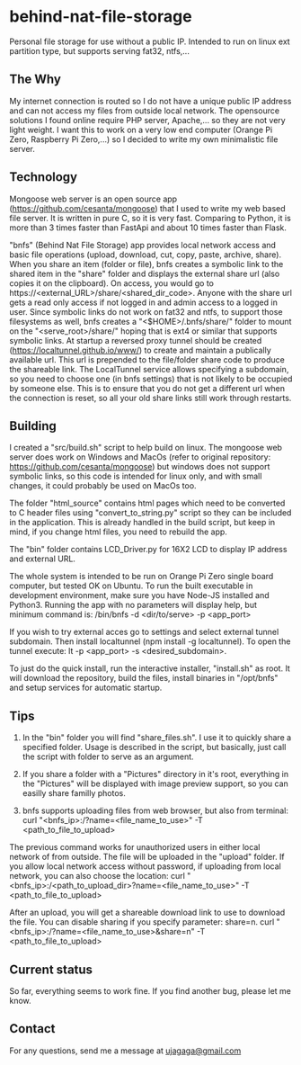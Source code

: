 # behind-nat-file-storage
Personal file storage for use without a public IP. Intended to run on linux ext partition type, but supports serving fat32, ntfs,...

## The Why
My internet connection is routed so I do not have a unique public IP address and can not access my files from outside local network. The opensource solutions I found online require PHP server, Apache,... so they are not very light weight. I want this to work on a very low end computer (Orange Pi Zero, Raspberry Pi Zero,...) so I decided to write my own minimalistic file server.

## Technology
Mongoose web server is an open source app (https://github.com/cesanta/mongoose) that I used to write my web based file server. It is written in pure C, so it is very fast. Comparing to Python, it is more than 3 times faster than FastApi and about 10 times faster than Flask. 

"bnfs" (Behind Nat File Storage) app provides local network access and basic file operations (upload, download, cut, copy, paste, archive, share). When you share an item (folder or file), bnfs creates a symbolic link to the shared item in the "share" folder and displays the external share url (also copies it on the clipboard). On access, you would go to https://<external_URL>/share/<shared_dir_code>. Anyone with the share url gets a read only access if not logged in and admin access to a logged in user. Since symbolic links do not work on fat32 and ntfs, to support those filesystems as well, bnfs creates a "<$HOME>/.bnfs/share/" folder to mount on the "<serve_root>/share/" hoping that is ext4 or similar that supports symbolic links. 
At startup a reversed proxy tunnel should be created (https://localtunnel.github.io/www/) to create and maintain a publically available url. This url is prepended to the file/folder share code to produce the shareable link. The LocalTunnel service allows specifying a subdomain, so you need to choose one (in bnfs settings) that is not likely to be occupied by someone else. This is to ensure that you do not get a different url when the connection is reset, so all your old share links still work through restarts.

## Building
I created a "src/build.sh" script to help build on linux. The mongoose web server does work on Windows and MacOs (refer to original repository: https://github.com/cesanta/mongoose) but windows does not support symbolic links, so this code is intended for linux only, and with small changes, it could probably be used on MacOs too.

The folder "html_source" contains html pages which need to be converted to C header files using "convert_to_string.py" script so they can be included in the application. This is already handled in the build script, but keep in mind, if you change html files, you need to rebuild the app. 

The "bin" folder contains LCD_Driver.py for 16X2 LCD to display IP address and external URL.

The whole system is intended to be run on Orange Pi Zero single board computer, but tested OK on Ubuntu. 
To run the built executable in development environment, make sure you have Node-JS installed and Python3. 
Running the app with no parameters will display help, but minimum command is: /bin/bnfs -d <dir/to/serve> -p <app_port>

If you wish to try external acces go to settings and select external tunnel subdomain.
Then install localtunnel (npm install -g localtunnel). To open the tunnel execute: lt -p <app_port> -s <desired_subdomain>.

To just do the quick install, run the interactive installer, "install.sh" as root. It will download the repository, build the files, install binaries in "/opt/bnfs" and setup services for automatic startup.

## Tips
1. In the "bin" folder you will find "share_files.sh". I use it to quickly share a specified folder. Usage is described in the script, but basically, just call the script with folder to serve as an argument.

2. If you share a folder with a "Pictures" directory in it's root, everything in the "Pictures" will be displayed with image preview support, so you can easilly share familly photos.

3. bnfs supports uploading files from web browser, but also from terminal:
curl "<bnfs_ip>:<port>/?name=<file_name_to_use>" -T <path_to_file_to_upload>

The previous command works for unauthorized users in either local network of from outside. The file will be uploaded in the "upload" folder. If you allow local network access without password, if uploading from local network, you can also choose the location:
curl "<bnfs_ip>:<port>/<path_to_upload_dir>?name=<file_name_to_use>" -T <path_to_file_to_upload>

After an upload, you will get a shareable download link to use to download the file. You can disable sharing if you specify parameter: share=n.
curl "<bnfs_ip>:<port>/?name=<file_name_to_use>&share=n" -T <path_to_file_to_upload>

## Current status
So far, everything seems to work fine. 
If you find another bug, please let me know.

## Contact
For any questions, send me a message at ujagaga@gmail.com
